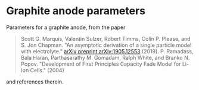 # Graphite anode parameters

Parameters for a graphite anode, from the paper

> Scott G. Marquis, Valentin Sulzer, Robert Timms, Colin P. Please, and S. Jon Chapman. "An asymptotic derivation of a single particle model with electrolyte." [arXiv preprint arXiv:1905.12553](https://arxiv.org/abs/1905.12553) (2019).
> P. Ramadass, Bala Haran, Parthasarathy M. Gomadam, Ralph White, and Branko N. Popov.
"Development of First Principles Capacity Fade Model for Li-Ion Cells." (2004)

and references therein.
